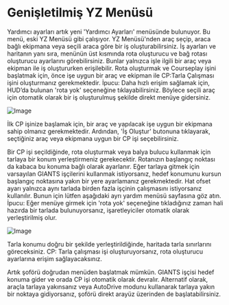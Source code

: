 # Genişletilmiş YZ Menüsü


Yardımcı ayarları artık yeni 'Yardımcı Ayarları' menüsünde bulunuyor.
Bu menü, eski YZ Menüsü gibi çalışıyor.
YZ Menüsü'nden araç seçip, araca bağlı ekipmana veya seçili araca göre bir iş oluşturabilirsiniz.
İş ayarları ve haritanın yanı sıra, menünün üst kısmında rota oluşturucu ve bağ rotası oluşturucu ayarlarını görebilirsiniz. Bunlar yalnızca işle ilgili bir araç veya ekipman ile iş oluştururken erişilebilir.
Rota oluşturmak ve Courseplay işini başlatmak için, önce işe uygun bir araç ve ekipman ile CP:Tarla Çalışması işini oluşturmanız gerekmektedir.
İpucu: Daha hızlı erişim sağlamak için, HUD’da bulunan 'rota yok' seçeneğine tıklayabilirsiniz. Böylece seçili araç için otomatik olarak bir iş oluşturulmuş şekilde direkt menüye gidersiniz.


![Image](/home/runner/work/CourseplayHelp/CourseplayHelp/startjobmenuhelp_0_0_1024_895.png)


İlk CP işinize başlamak için, bir araç ve yapılacak işe uygun bir ekipmana sahip olmanız gerekmektedir.
Ardından, 'İş Oluştur' butonuna tıklayarak, seçtiğiniz araç veya ekipmana uygun bir CP işi seçebilirsiniz.



Bir CP işi seçildiğinde, rota oluşturmak veya balya bulucu kullanmak için tarlaya bir konum yerleştirmeniz gerekecektir. 
Rotanızın başlangıç noktası da kabaca bu konuma bağlı olarak ayarlanır.
Eğer tarlaya gitmek için varsayılan GIANTS işçilerini kullanmak istiyorsanız, hedef konumunu kursun başlangıç noktasına yakın bir yere ayarlamanız gerekmektedir.
Hat ofset ayarı yalnızca aynı tarlada birden fazla işçinin çalışmasını istiyorsanız kullanılır. Bunun için lütfen aşağıdaki ayrı yardım menüsü sayfasına göz atın.
İpucu: Eğer menüye girmek için 'rota yok' seçeneğine tıkladığınız zaman hali hazırda bir tarlada bulunuyorsanız, işaretleyiciler otomatik olarak yerleştirilmiş olur.


![Image](/home/runner/work/CourseplayHelp/CourseplayHelp/readyjobmenuhelp_0_0_765_510.png)


Tarla konumu doğru bir şekilde yerleştirildiğinde, haritada tarla sınırlarını göreceksiniz.
CP: Tarla çalışması işi oluşturuyorsanız, rota oluşturucu ayarlarına erişim sağlayacaksınız. 



Artık şoförü doğrudan menüden başlatmak mümkün. GIANTS işçisi hedef konuma gider ve orada CP işi otomatik olarak devralır.
Alternatif olarak, araçla tarlaya yakınsanız veya AutoDrive modunu kullanarak tarlaya yakın bir noktaya gidiyorsanız, şoförü direkt arayüz üzerinden de başlatabilirsiniz.


